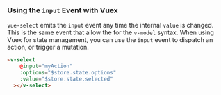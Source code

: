 ### Using the `input` Event with Vuex

`vue-select` emits the `input` event any time the internal `value` is changed. 
This is the same event that allow the for the `v-model` syntax. When using
Vuex for state management, you can use the `input` event to dispatch an
action, or trigger a mutation.

```html
<v-select 
    @input="myAction" 
    :options="$store.state.options"
    :value="$store.state.selected"
  ></v-select>
``` 

<CodePen url="aJQJyp" height="350"/>
